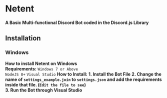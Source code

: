 # Netent
**A Basic Multi-functional Discord Bot coded in the Discord.js Library**

## Installation
### Windows
**How to install Netent on Windows**  
**Requirements:** 
`Windows 7 or Above`  
`NodeJS 8+` 
`Visual Studio` 
**How to Install:** 
**1. Install the Bot File** 
**2. Change the name of `settings_example.join` to `settings.json` and add the requirements inside that file. (`Edit the file to see`)**  
**3. Run the Bot through Visual Studio** 
